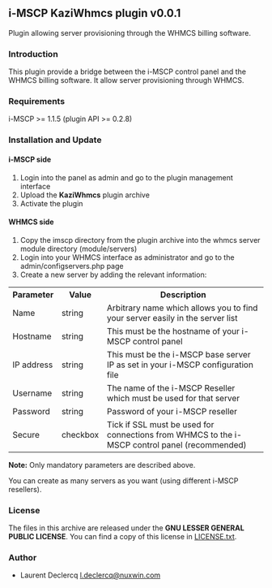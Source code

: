 ## i-MSCP KaziWhmcs plugin v0.0.1

Plugin allowing server provisioning through the WHMCS billing software.

### Introduction

This plugin provide a bridge between the i-MSCP control panel and the WHMCS
billing software. It allow server provisioning through WHMCS.

### Requirements

  i-MSCP >= 1.1.5 (plugin API >= 0.2.8)

### Installation and Update

#### i-MSCP side

1. Login into the panel as admin and go to the plugin management interface
2. Upload the **KaziWhmcs** plugin archive
3. Activate the plugin

#### WHMCS side

1. Copy the imscp directory from the plugin archive into the whmcs server module directory (module/servers)
2. Login into your WHMCS interface as administrator and go to the admin/configservers.php page
3. Create a new server by adding the relevant information:

<table>
    <tr>
        <th>Parameter</th>
        <th>Value</th>
        <th>Description</th>
    </tr>
    <tr>
        <td>Name</td>
        <td>string</td>
        <td>Arbitrary name which allows you to find your server easily in the server list</td>
    </tr>
    <tr>
        <td>Hostname</td>
        <td>string</td>
        <td>This must be the hostname of your i-MSCP control panel</td>
    </tr>
    <tr>
        <td>IP address</td>
        <td>string</td>
        <td>This must be the i-MSCP base server IP as set in your i-MSCP configuration file</td>
    </tr>
    <tr>
        <td>Username</td>
        <td>string</td>
        <td>The name of the i-MSCP Reseller which must be used for that server</td>
    </tr>
    <tr>
        <td>Password</td>
        <td>string</td>
        <td>Password of your i-MSCP reseller</td>
    </tr>
    <tr>
        <td>Secure</td>
        <td>checkbox</td>
        <td>Tick if SSL must be used for connections from WHMCS to the i-MSCP control panel (recommended)</td>
    </tr>
</table>

**Note:** Only mandatory parameters are described above.

You can create as many servers as you want (using different i-MSCP resellers).

### License

The files in this archive are released under the **GNU LESSER GENERAL PUBLIC LICENSE**. You can find a copy of this
license in [LICENSE.txt](LICENSE.txt).

### Author

 * Laurent Declercq <l.declercq@nuxwin.com>
